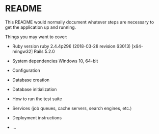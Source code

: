 # README

This README would normally document whatever steps are necessary to get the
application up and running.

Things you may want to cover:

* Ruby version
ruby 2.4.4p296 (2018-03-28 revision 63013) [x64-mingw32]
Rails 5.2.0

* System dependencies
Windows 10, 64-bit

* Configuration

* Database creation

* Database initialization

* How to run the test suite

* Services (job queues, cache servers, search engines, etc.)

* Deployment instructions

* ...
